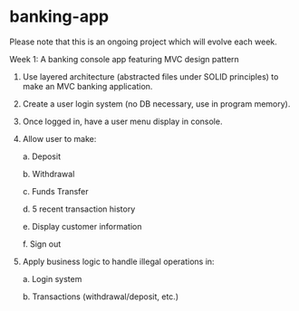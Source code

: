 # banking-app

Please note that this is an ongoing project which will evolve each week.

Week 1: A banking console app featuring MVC design pattern

1. Use layered architecture (abstracted files under SOLID principles) to make an MVC banking application.

2. Create a user login system (no DB necessary, use in program memory).

3. Once logged in, have a user menu display in console.

4. Allow user to make:

	a. Deposit

	b. Withdrawal

	c. Funds Transfer

	d. 5 recent transaction history

	e. Display customer information

	f. Sign out

5. Apply business logic to handle illegal operations in:

	a. Login system

	b. Transactions (withdrawal/deposit, etc.)
